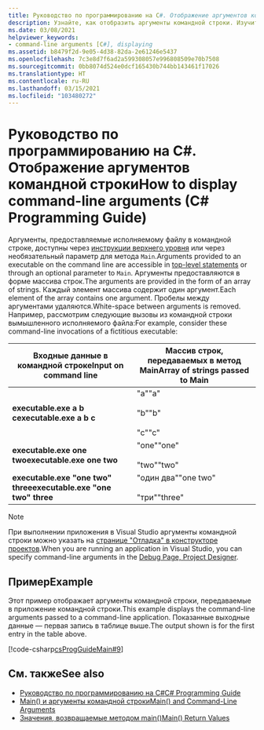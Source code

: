 ```yaml
---
title: Руководство по программированию на C#. Отображение аргументов командной строки
description: Узнайте, как отобразить аргументы командной строки. Изучите пример кода и ознакомьтесь с дополнительными ресурсами.
ms.date: 03/08/2021
helpviewer_keywords:
- command-line arguments [C#], displaying
ms.assetid: b8479f2d-9e05-4d38-82da-2e61246e5437
ms.openlocfilehash: 7c3e8d7f6ad2a599308057e996808509e70b7508
ms.sourcegitcommit: 0bb8074d524e0dcf165430b744bb143461f17026
ms.translationtype: HT
ms.contentlocale: ru-RU
ms.lasthandoff: 03/15/2021
ms.locfileid: "103480272"
---
```

# <a name="how-to-display-command-line-arguments-c-programming-guide"></a><span data-ttu-id="ab963-104">Руководство по программированию на C#. Отображение аргументов командной строки</span><span class="sxs-lookup"><span data-stu-id="ab963-104">How to display command-line arguments (C# Programming Guide)</span></span>

<span data-ttu-id="ab963-105">Аргументы, предоставляемые исполняемому файлу в командной строке, доступны через [инструкции верхнего уровня](top-level-statements.md) или через необязательный параметр для метода `Main`.</span><span class="sxs-lookup"><span data-stu-id="ab963-105">Arguments provided to an executable on the command line are accessible in [top-level statements](top-level-statements.md) or through an optional parameter to `Main`.</span></span> <span data-ttu-id="ab963-106">Аргументы предоставляются в форме массива строк.</span><span class="sxs-lookup"><span data-stu-id="ab963-106">The arguments are provided in the form of an array of strings.</span></span> <span data-ttu-id="ab963-107">Каждый элемент массива содержит один аргумент.</span><span class="sxs-lookup"><span data-stu-id="ab963-107">Each element of the array contains one argument.</span></span> <span data-ttu-id="ab963-108">Пробелы между аргументами удаляются.</span><span class="sxs-lookup"><span data-stu-id="ab963-108">White-space between arguments is removed.</span></span> <span data-ttu-id="ab963-109">Например, рассмотрим следующие вызовы из командной строки вымышленного исполняемого файла:</span><span class="sxs-lookup"><span data-stu-id="ab963-109">For example, consider these command-line invocations of a fictitious executable:</span></span>  
  
|<span data-ttu-id="ab963-110">Входные данные в командной строке</span><span class="sxs-lookup"><span data-stu-id="ab963-110">Input on command line</span></span>|<span data-ttu-id="ab963-111">Массив строк, передаваемых в метод Main</span><span class="sxs-lookup"><span data-stu-id="ab963-111">Array of strings passed to Main</span></span>|  
|----------------------------|-------------------------------------|  
|<span data-ttu-id="ab963-112">**executable.exe a b c**</span><span class="sxs-lookup"><span data-stu-id="ab963-112">**executable.exe a b c**</span></span>|<span data-ttu-id="ab963-113">"a"</span><span class="sxs-lookup"><span data-stu-id="ab963-113">"a"</span></span><br /><br /> <span data-ttu-id="ab963-114">"b"</span><span class="sxs-lookup"><span data-stu-id="ab963-114">"b"</span></span><br /><br /> <span data-ttu-id="ab963-115">"c"</span><span class="sxs-lookup"><span data-stu-id="ab963-115">"c"</span></span>|  
|<span data-ttu-id="ab963-116">**executable.exe one two**</span><span class="sxs-lookup"><span data-stu-id="ab963-116">**executable.exe one two**</span></span>|<span data-ttu-id="ab963-117">"one"</span><span class="sxs-lookup"><span data-stu-id="ab963-117">"one"</span></span><br /><br /> <span data-ttu-id="ab963-118">"two"</span><span class="sxs-lookup"><span data-stu-id="ab963-118">"two"</span></span>|  
|<span data-ttu-id="ab963-119">**executable.exe "one two" three**</span><span class="sxs-lookup"><span data-stu-id="ab963-119">**executable.exe "one two" three**</span></span>|<span data-ttu-id="ab963-120">"один два"</span><span class="sxs-lookup"><span data-stu-id="ab963-120">"one two"</span></span><br /><br /> <span data-ttu-id="ab963-121">"три"</span><span class="sxs-lookup"><span data-stu-id="ab963-121">"three"</span></span>|  
  
> [!NOTE]
> <span data-ttu-id="ab963-122">При выполнении приложения в Visual Studio аргументы командной строки можно указать на [странице "Отладка" в конструкторе проектов](/visualstudio/ide/reference/debug-page-project-designer).</span><span class="sxs-lookup"><span data-stu-id="ab963-122">When you are running an application in Visual Studio, you can specify command-line arguments in the [Debug Page, Project Designer](/visualstudio/ide/reference/debug-page-project-designer).</span></span>  
  
## <a name="example"></a><span data-ttu-id="ab963-123">Пример</span><span class="sxs-lookup"><span data-stu-id="ab963-123">Example</span></span>  

 <span data-ttu-id="ab963-124">Этот пример отображает аргументы командной строки, передаваемые в приложение командной строки.</span><span class="sxs-lookup"><span data-stu-id="ab963-124">This example displays the command-line arguments passed to a command-line application.</span></span> <span data-ttu-id="ab963-125">Показанные выходные данные — первая запись в таблице выше.</span><span class="sxs-lookup"><span data-stu-id="ab963-125">The output shown is for the first entry in the table above.</span></span>  
  
 [!code-csharp[csProgGuideMain#9](~/samples/snippets/csharp/VS_Snippets_VBCSharp/csProgGuideMain/CS/Class1.cs#9)]  
  
## <a name="see-also"></a><span data-ttu-id="ab963-126">См. также</span><span class="sxs-lookup"><span data-stu-id="ab963-126">See also</span></span>

- [<span data-ttu-id="ab963-127">Руководство по программированию на C#</span><span class="sxs-lookup"><span data-stu-id="ab963-127">C# Programming Guide</span></span>](../index.md)
- [<span data-ttu-id="ab963-128">Main() и аргументы командной строки</span><span class="sxs-lookup"><span data-stu-id="ab963-128">Main() and Command-Line Arguments</span></span>](./index.md)
- [<span data-ttu-id="ab963-129">Значения, возвращаемые методом main()</span><span class="sxs-lookup"><span data-stu-id="ab963-129">Main() Return Values</span></span>](./main-return-values.md)
